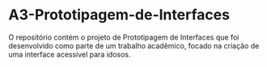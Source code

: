 # A3-Prototipagem-de-Interfaces
O repositório contém o projeto de Prototipagem de Interfaces que foi desenvolvido como parte de um trabalho acadêmico, focado na criação de uma interface acessível para idosos.
